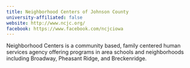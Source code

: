 ```yaml
---
title: Neighborhood Centers of Johnson County
university-affiliated: false
website: http://www.ncjc.org/
facebook: https://www.facebook.com/ncjciowa
---
```


Neighborhood Centers is a community based, family centered human services agency offering programs in area schools and neighborhoods including Broadway, Pheasant Ridge, and Breckenridge.
